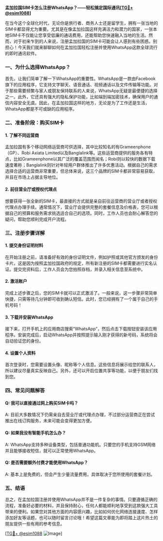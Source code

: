 **孟加拉国SIM卡怎么注册WhatsApp？——轻松搞定国际通讯[[TG💪+ @esim1088](https://t.me/s/esim1088)]**

在当今这个全球化时代，无论你是旅行者、商务人士还是留学生，拥有一张当地的SIM卡都显得尤为重要。尤其是在像孟加拉国这样充满活力和潜力的国家，一张本地SIM卡不仅能让您享受低廉的通话费用，还能帮助您快速融入当地的生活。然而，对于初来乍到的人来说，注册孟加拉国的SIM卡可能会让人感到有些困惑。别担心！今天我们就来聊聊如何在孟加拉国轻松注册并使用WhatsApp这款全球流行的即时通讯软件。

### 一、为什么选择WhatsApp？

首先，让我们简单了解一下WhatsApp的重要性。WhatsApp是一款由Facebook旗下的应用程序，它支持文字聊天、语音通话、视频通话以及文件传输等功能。对于那些需要频繁与家人或朋友保持联系的人来说，WhatsApp无疑是最便捷的选择之一。此外，它还具有强大的隐私保护功能，比如端到端加密技术，确保用户的通信内容安全无虞。因此，在孟加拉国这样的地方，无论是为了工作还是生活，WhatsApp都是不可或缺的应用程序。

### 二、准备阶段：购买SIM卡

#### 1. 了解不同运营商

孟加拉国有多个移动网络运营商可供选择，其中比较知名的有Grameenphone（GP）、Robi Axiata Limited以及Banglalink等。这些运营商提供的服务各有特点，比如Grameenphone以其广泛的覆盖范围而闻名；Robi则以较快的数据下载速度著称；Banglalink则针对年轻用户群体推出了许多优惠活动。根据自己的需求选择合适的运营商非常重要，但总体来说，这三个品牌的SIM卡都非常容易获取，并且在市场上占据主导地位。

#### 2. 前往营业厅或授权代理点

想要获得一张全新的SIM卡，最直接的方式就是亲自前往运营商的营业厅或者授权代理点办理手续。通常情况下，营业厅会提供完整的套餐信息及价格表，您可以根据自己的预算和服务需求挑选适合自己的选项。同时，工作人员也会耐心解答您的疑问，帮助您顺利完成开户流程。

### 三、注册步骤详解

#### 1. 提交身份证明材料

在开始注册之前，请准备好有效的身份证明文件，例如护照或其他官方颁发的身份卡片。这是因为按照孟加拉国政府的规定，所有新注册的SIM卡都需要进行实名认证。提交完资料后，工作人员会为您拍照存档，并录入相关信息至系统中。

#### 2. 激活账户

完成上述步骤之后，您的SIM卡就可以正式激活了。一般来说，这一步骤非常简单快捷，只需等待几分钟即可收到确认短信。此时，您已经拥有了一个属于自己的手机号码！

#### 3. 下载并安装WhatsApp

接下来，打开手机上的应用商店搜索“WhatsApp”，然后点击下载按钮安装该应用程序。安装完成后，启动WhatsApp并按照提示输入刚才获得的新号码，系统将会自动验证您的身份。

#### 4. 设置个人资料

首次登录时，您需要设置头像、昵称等个人信息。这些信息将展示给您的联系人，所以建议尽量真实反映自己。另外，还可以开启位置共享等功能，以便于朋友们找到您。

### 四、常见问题解答

#### Q: 我可以直接通过网上购买SIM卡吗？
A: 目前大多数情况下仍需亲自去营业厅或代理点办理，不过部分运营商正在尝试推出在线订购服务，未来可能会变得更加方便。

#### Q: 如果我没有智能手机怎么办？
A: WhatsApp支持多种设备类型，包括普通功能机。只要您的手机支持GSM网络并且能够接收短信，就可以正常使用WhatsApp。

#### Q: 是否需要额外付费才能使用WhatsApp？
A: 基本上是免费的，但会产生少量流量费用，具体取决于您所使用的套餐计划。

### 五、结语

总之，在孟加拉国注册并使用WhatsApp并不是一件复杂的事情。只要遵循正确的流程，准备好必要的材料，并且保持耐心，任何人都能顺利地享受到这款强大工具带来的便利。如果您对其他方面的内容感兴趣，比如如何优化网络连接速度、怎样添加好友等话题，也可以随时留言讨论哦！希望这篇文章能为即将踏上这片热土的朋友提供一些有用的参考信息。

[[TG💪+ @esim1088](https://t.me/s/esim1088) ![Image](https://i.postimg.cc/4NQfJmqS/Snipaste-2025-05-13-00-14-12.png)]